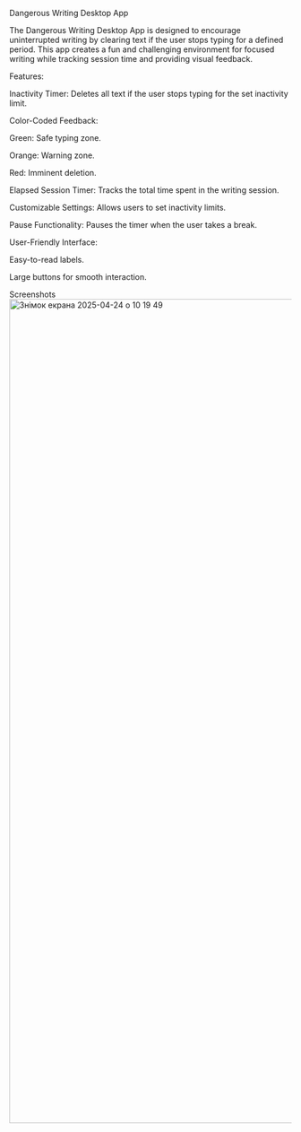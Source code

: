 Dangerous Writing Desktop App


The Dangerous Writing Desktop App is designed to encourage uninterrupted writing by clearing text if the user stops typing for a defined period. This app creates a fun and challenging environment for focused writing while tracking session time and providing visual feedback.

Features:

Inactivity Timer: Deletes all text if the user stops typing for the set inactivity limit.

Color-Coded Feedback:

Green: Safe typing zone.

Orange: Warning zone.

Red: Imminent deletion.

Elapsed Session Timer: Tracks the total time spent in the writing session.

Customizable Settings: Allows users to set inactivity limits.

Pause Functionality: Pauses the timer when the user takes a break.

User-Friendly Interface:

Easy-to-read labels.

Large buttons for smooth interaction.

Screenshots
<img width="1470" alt="Знімок екрана 2025-04-24 о 10 19 49" src="https://github.com/user-attachments/assets/3cc5463c-1c7b-41be-9e0c-deeddbb61593" />

